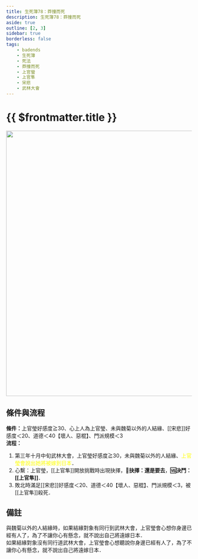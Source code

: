 ```yaml
---
title: 生死簿78：莽撞而死
description: 生死簿78：莽撞而死
aside: true
outline: [2, 3]
sidebar: true
borderless: false
tags:
    - badends
    - 生死簿
    - 死法
    - 莽撞而死
    - 上官螢
    - 上官隼
    - 宋悲
    - 武林大會
---
```


# {{ $frontmatter.title }}

<img width="720" src="/images/badends/badend78.png">

## 條件與流程

<b>條件：</b><Girl4Icon>上官瑩</Girl4Icon>好感度≧30、心上人為<Girl4Icon>上官瑩</Girl4Icon>、未與<Girl7Icon>魏菊</Girl7Icon>以外的人結緣、[[宋悲]]好感度＜20、道德＜40【壞人、惡棍】、門派規模＜3<br>
<b>流程：</b><br>
1. 第三年十月中旬武林大會，<Girl4Icon>上官瑩</Girl4Icon>好感度≧30，未與<Girl7Icon>魏菊</Girl7Icon>以外的人結緣、<span style='color: Yellow;'>上官瑩會說出她將被嫁到日本</span>．
2. 心繫：<Girl4Icon>上官瑩</Girl4Icon>，[[上官隼]]開放挑戰時出現抉擇，**📖抉擇：還是要去**，**🆚決鬥：[[上官隼]]**．
3. 敗北時滿足[[宋悲]]好感度＜20、道德＜40【壞人、惡棍】、門派規模＜3，被[[上官隼]]殺死．

## 備註
與<Girl7Icon>魏菊</Girl7Icon>以外的人結緣時，如果結緣對象有同行到武林大會，<Girl4Icon>上官瑩</Girl4Icon>會心想你身邊已經有人了，為了不讓你心有懸念，就不說出自己將遠嫁日本．<br>
如果結緣對象沒有同行道武林大會，<Girl4Icon>上官瑩</Girl4Icon>會心想聽說你身邊已經有人了，為了不讓你心有懸念，就不說出自己將遠嫁日本．

